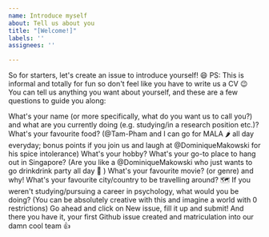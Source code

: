 ```yaml
---
name: Introduce myself
about: Tell us about you
title: "[Welcome!]"
labels: ''
assignees: ''

---
```


So for starters, let's create an issue to introduce yourself! 😄
PS: This is informal and totally for fun so don't feel like you have to write us a CV 😉
You can tell us anything you want about yourself, and these are a few questions to guide you along:

What's your name (or more specifically, what do you want us to call you?) and what are you currently doing (e.g. studying/in a research position etc.)?
What's your favourite food? (@Tam-Pham and I can go for MALA 🌶️ all day everyday; bonus points if you join us and laugh at @DominiqueMakowski for his spice intolerance)
What's your hobby?
What's your go-to place to hang out in Singapore? (Are you like a @DominiqueMakowski who just wants to go drinkdrink party all day 🥳 )
What's your favourite movie? (or genre) and why!
What's your favourite city/country to be travelling around? 🗺️
If you weren't studying/pursuing a career in psychology, what would you be doing? (You can be absolutely creative with this and imagine a world with 0 restrictions)
Go ahead and click on New issue, fill it up and submit!
And there you have it, your first Github issue created and matriculation into our damn cool team 👍
